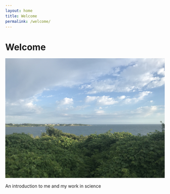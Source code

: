 ```yaml
---
layout: home
title: Welcome
permalink: /welcome/
---
```



# Welcome
![alt text](sea.jpg)

An introduction to me and my work in science
